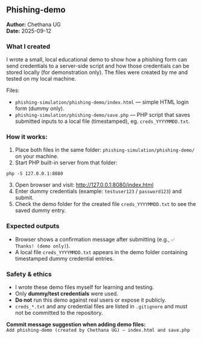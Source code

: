 ## Phishing-demo 

**Author:** Chethana UG  
**Date:** 2025-09-12

### What I created
I wrote a small, local educational demo to show how a phishing form can send credentials to a server-side script and how those credentials can be stored locally (for demonstration only). The files were created by me and tested on my local machine.

Files:
- `phishing-simulation/phishing-demo/index.html` — simple HTML login form (dummy only).  
- `phishing-simulation/phishing-demo/save.php` — PHP script that saves submitted inputs to a local file (timestamped), eg. `creds_YYYYMMDD.txt`.

### How it works:
1. Place both files in the same folder: `phishing-simulation/phishing-demo/` on your machine.  
2. Start PHP built-in server from that folder:
```
php -S 127.0.0.1:8080
```
3. Open browser and visit:
http://127.0.0.1:8080/index.html
4. Enter dummy credentials (example: `testuser123` / `password123`) and submit.  
5. Check the demo folder for the created file `creds_YYYYMMDD.txt` to see the saved dummy entry.

### Expected outputs
- Browser shows a confirmation message after submitting (e.g., `✅ Thanks! (demo only)`).  
- A local file `creds_YYYYMMDD.txt` appears in the demo folder containing timestamped dummy credential entries.

### Safety & ethics
- I wrote these demo files myself for learning and testing.  
- Only **dummy/test credentials** were used.  
- **Do not** run this demo against real users or expose it publicly.  
- `creds_*.txt` and any credential files are listed in `.gitignore` and must not be committed to the repository.

**Commit message suggestion when adding demo files:**  
`Add phishing-demo (created by Chethana UG) — index.html and save.php`
